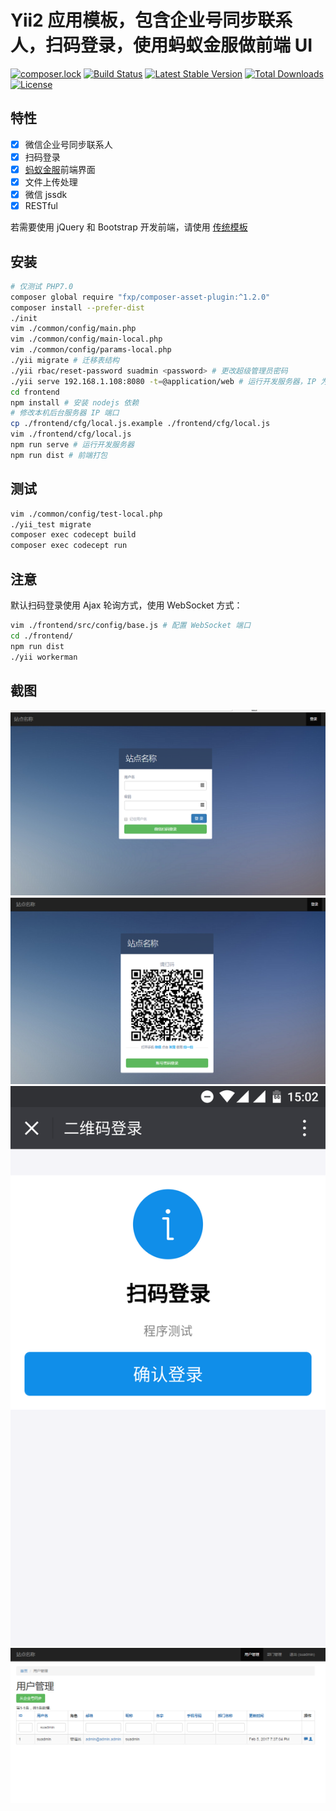 Yii2 应用模板，包含企业号同步联系人，扫码登录，使用蚂蚁金服做前端 UI
===============================
[![composer.lock](https://poser.pugx.org/purocean/yii2-template/composerlock)](https://packagist.org/packages/purocean/yii2-template)
[![Build Status](https://travis-ci.org/purocean/yii2-template.svg?branch=master)](https://travis-ci.org/purocean/yii2-template)
[![Latest Stable Version](https://poser.pugx.org/purocean/yii2-template/v/stable)](https://packagist.org/packages/purocean/yii2-template)
[![Total Downloads](https://poser.pugx.org/purocean/yii2-template/downloads)](https://packagist.org/packages/purocean/yii2-template)
[![License](https://poser.pugx.org/purocean/yii2-template/license)](https://packagist.org/packages/purocean/yii2-template)

特性
-------------------
+ [x] 微信企业号同步联系人
+ [x] 扫码登录
+ [x] [蚂蚁金服](https://ant.design/)前端界面
+ [x] 文件上传处理
+ [x] 微信 jssdk
+ [x] RESTful

若需要使用 jQuery 和 Bootstrap 开发前端，请使用 [传统模板](https://github.com/purocean/yii2-template/tree/classics)

安装
-------------------
```bash
# 仅测试 PHP7.0
composer global require "fxp/composer-asset-plugin:^1.2.0"
composer install --prefer-dist
./init
vim ./common/config/main.php
vim ./common/config/main-local.php
vim ./common/config/params-local.php
./yii migrate # 迁移表结构
./yii rbac/reset-password suadmin <password> # 更改超级管理员密码
./yii serve 192.168.1.108:8080 -t=@application/web # 运行开发服务器，IP 为本机局域网 IP，以便手机访问
cd frontend
npm install # 安装 nodejs 依赖
# 修改本机后台服务器 IP 端口
cp ./frontend/cfg/local.js.example ./frontend/cfg/local.js
vim ./frontend/cfg/local.js
npm run serve # 运行开发服务器
npm run dist # 前端打包
```

测试
-------------------
```bash
vim ./common/config/test-local.php
./yii_test migrate
composer exec codecept build
composer exec codecept run
```

注意
-------------------
默认扫码登录使用 Ajax 轮询方式，使用 WebSocket 方式：
```bash
vim ./frontend/src/config/base.js # 配置 WebSocket 端口
cd ./frontend/
npm run dist
./yii workerman
```

截图
-------------------
![login_1](./screenshots/login_1.png "账号密码登录")
![login_2](./screenshots/login_2.png "二维码登录")
![login_3](./screenshots/login_3.png "二维码登录")
![user](./screenshots/user.png "用户管理")
